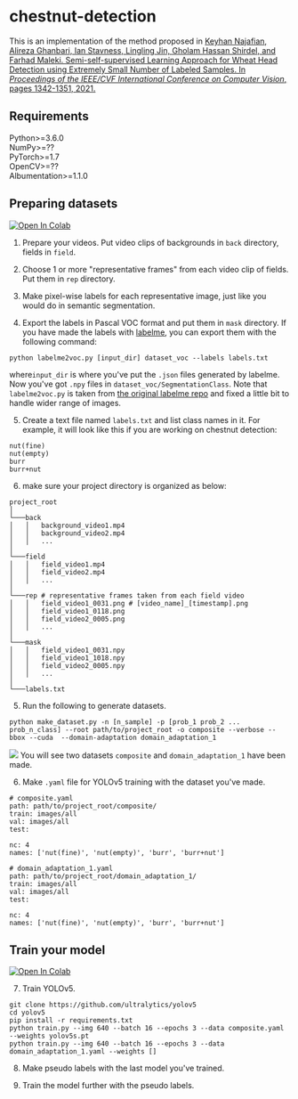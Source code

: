 # chestnut-detection

This is an implementation of the method proposed in [Keyhan Najafian, Alireza Ghanbari, Ian Stavness, Lingling Jin, Gholam Hassan Shirdel, and Farhad Maleki. Semi-self-supervised Learning Approach for Wheat Head Detection using Extremely Small Number of Labeled Samples. In *Proceedings of the IEEE/CVF International Conference on Computer Vision*, pages 1342-1351, 2021.](https://openaccess.thecvf.com/content/ICCV2021W/CVPPA/papers/Najafian_A_Semi-Self-Supervised_Learning_Approach_for_Wheat_Head_Detection_Using_Extremely_ICCVW_2021_paper.pdf)

## Requirements
Python>=3.6.0  
NumPy>=??  
PyTorch>=1.7  
OpenCV>=??  
Albumentation>=1.1.0

## Preparing datasets
[![Open In Colab](https://colab.research.google.com/assets/colab-badge.svg)](https://colab.research.google.com/github/RyotaUshio/chestnut-detection/blob/master/0_generate_dataset.ipynb)

1. Prepare your videos. Put video clips of backgrounds in `back` directory, fields in `field`.

2. Choose 1 or more "representative frames" from each video clip of fields. Put them in `rep` directory.

3. Make pixel-wise labels for each representative image, just like you would do in semantic segmentation.

4. Export the labels in Pascal VOC format and put them in `mask` directory. If you have made the labels with [labelme](https://github.com/wkentaro/labelme), you can export them with the following command:
```
python labelme2voc.py [input_dir] dataset_voc --labels labels.txt
```
where`input_dir` is where you've put the `.json` files generated by labelme.
Now you've got `.npy` files in `dataset_voc/SegmentationClass`.
Note that `labelme2voc.py` is taken from [the original labelme repo](https://github.com/wkentaro/labelme/blob/main/examples/semantic_segmentation/labelme2voc.py) and fixed a little bit to handle wider range of images.

5. Create a text file named `labels.txt` and list class names in it. For example, it will look like this if you are working on chestnut detection:
```
nut(fine)
nut(empty)
burr
burr+nut
```

6. make sure your project directory is organized as below:

```
project_root
│   
└───back
│   │   background_video1.mp4
│   │   background_video2.mp4
│   │   ...
│   
└───field
│   │   field_video1.mp4
│   │   field_video2.mp4
│   │	...
│
└───rep # representative frames taken from each field video
│   │   field_video1_0031.png # [video_name]_[timestamp].png
│   │   field_video1_0118.png
│   │	field_video2_0005.png
│   │	...
│
└───mask
│   │   field_video1_0031.npy
│   │   field_video1_1018.npy
│   │	field_video2_0005.npy
│   │	...
│
└───labels.txt
```

5. Run the following to generate datasets.
```
python make_dataset.py -n [n_sample] -p [prob_1 prob_2 ... prob_n_class] --root path/to/project_root -o composite --verbose --bbox --cuda  --domain-adaptation domain_adaptation_1
```
![](https://user-images.githubusercontent.com/72342591/143833403-e48f71d2-4870-40f7-bb9e-a7bfed6f4eec.png)
You will see two datasets `composite` and `domain_adaptation_1` have been made.

6. Make `.yaml` file for YOLOv5 training with the dataset you've made.
```
# composite.yaml
path: path/to/project_root/composite/
train: images/all
val: images/all
test:

nc: 4
names: ['nut(fine)', 'nut(empty)', 'burr', 'burr+nut']
```

```
# domain_adaptation_1.yaml
path: path/to/project_root/domain_adaptation_1/
train: images/all
val: images/all
test:

nc: 4
names: ['nut(fine)', 'nut(empty)', 'burr', 'burr+nut']
```

## Train your model
[![Open In Colab](https://colab.research.google.com/assets/colab-badge.svg)](https://colab.research.google.com/github/RyotaUshio/chestnut-detection/blob/master/1_train_with_composite.ipynb)

7. Train YOLOv5.
```
git clone https://github.com/ultralytics/yolov5
cd yolov5
pip install -r requirements.txt
python train.py --img 640 --batch 16 --epochs 3 --data composite.yaml --weights yolov5s.pt
python train.py --img 640 --batch 16 --epochs 3 --data domain_adaptation_1.yaml --weights []
```

8. Make pseudo labels with the last model you've trained.

9. Train the model further with the pseudo labels.

